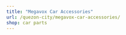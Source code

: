 ```yaml
---
title: "Megavox Car Accessories"
url: /quezon-city/megavox-car-accessories/
shop: car parts
---
```

